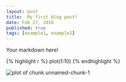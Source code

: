 ```yaml
---
layout: post
title:  My first blog post!
date: Feb 27, 2016
published: true
tags: [example1, example2]
---
```


Your markdown here!


{% highlight r %}
plot(1:10)
{% endhighlight %}

![plot of chunk unnamed-chunk-1](/knitr-jekyllfigure/source/my-first-blog-post/2016-02-27-my-first-blog-post/unnamed-chunk-1-1.png)

